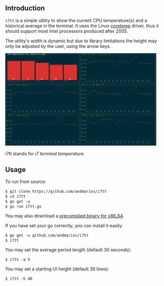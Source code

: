 ## Introduction

`i7tt` is a simple utility to show the current CPU temperature(s) and a historical average in the terminal.
It uses the Linux [coretemp](https://www.kernel.org/doc/Documentation/hwmon/coretemp) driver, thus it should support most Intel processors produced after 2005.

The utility's width is dynamic but due to library limitations the height may only be adjusted by the user, using the arrow keys.

<img src="./i7tt.png" alt="i7tt screenshot" type="image/png" width="480">

i7tt stands for _i7 terminal temperature_.

## Usage

To run from source:

    $ git clone https://github.com/andmarios/i7tt
    $ cd i7tt
    $ go get -u
    $ go run i7tt.go

You may also download a [precompiled binary for x86_64](https://github.com/andmarios/i7tt/releases/download/v1.0rc/i7tt-v1.0rc-x86_64.tbz).

If you have set your go correctly, you can install it easily:

    $ go get -u github.com/andmarios/i7tt
    $ i7tt

You may set the average period length (default 30 seconds):

    $ i7tt -a 5

You may set a starting UI height (default 36 lines):

    $ i7tt -h 48
